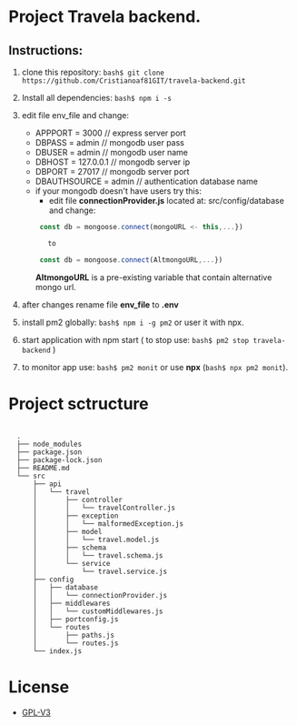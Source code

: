 # Project Travela backend. 
## Instructions:
  1. clone this repository:  ```bash$ git clone https://github.com/Cristianoaf81GIT/travela-backend.git```
  2. Install all dependencies: ```bash$ npm i -s``` 
  3. edit file env_file and change: 
    
      - APPPORT = 3000       // express server port 
      - DBPASS = admin       // mongodb user pass 
      - DBUSER = admin       // mongodb user name 
      - DBHOST = 127.0.0.1   // mongodb server ip 
      - DBPORT = 27017       // mongodb server port 
      - DBAUTHSOURCE = admin // authentication database name 
      - if your mongodb doesn't have users try this: 
        - edit file **connectionProvider.js** located at: 
          src/config/database and change: 
         ```javascript  
          const db = mongoose.connect(mongoURL <- this,...})           

            to  

          const db = mongoose.connect(AltmongoURL,...}) 
          ```               
          **AltmongoURL** is a pre-existing variable that contain alternative mongo url.

  4. after changes rename file **env_file** to **.env**
  5. install pm2 globally: ```bash$ npm i -g pm2``` or user it with npx.  
  6. start application with npm start ( to stop use: ```bash$ pm2 stop travela-backend``` ) 
  7. to monitor app use: ```bash$ pm2 monit``` or use **npx** (```bash$ npx pm2 monit```).


# Project sctructure
  ```
    
    .  
    ├── node_modules   
    ├── package.json 
    ├── package-lock.json 
    ├── README.md 
    └── src 
        ├── api 
        │   └── travel 
        │       ├── controller 
        │       │   └── travelController.js 
        │       ├── exception
        │       │   └── malformedException.js 
        │       ├── model
        │       │   └── travel.model.js 
        │       ├── schema
        │       │   └── travel.schema.js 
        │       └── service
        │           └── travel.service.js 
        ├── config 
        │   ├── database 
        │   │   └── connectionProvider.js 
        │   ├── middlewares 
        │   │   └── customMiddlewares.js 
        │   ├── portconfig.js 
        │   └── routes 
        │       ├── paths.js 
        │       └── routes.js 
        └── index.js 
  ```


# License 
   - [GPL-V3](https://choosealicense.com/licenses/gpl-3.0/)

